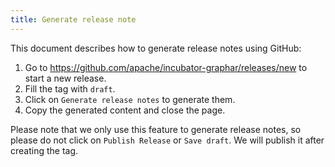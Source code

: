 ```yaml
---
title: Generate release note
---
```


This document describes how to generate release notes using GitHub:

1. Go to https://github.com/apache/incubator-graphar/releases/new to start a new release.
2. Fill the tag with `draft`.
3. Click on `Generate release notes` to generate them.
4. Copy the generated content and close the page.

Please note that we only use this feature to generate release notes, so please do not click on `Publish Release` or `Save draft`. We will publish it after creating the tag.
